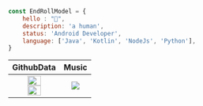 ```javascript
const EndRollModel = {
    hello : "👋",
    description: 'a human',
    status: 'Android Developer',
    language: ['Java', 'Kotlin', 'NodeJs', 'Python'],
}
```

| GithubData  | Music |
| :-------------: | :-------------: |
| <img width="55%" src="https://github-readme-stats.vercel.app/api?username=EndRollModel&show_icons=true&theme=dracula"> <img width="55%" src="https://github-readme-stats.vercel.app/api/top-langs/?username=EndRollModel&layout=compact&theme=dracula">| <img  src="https://music-card-delta.vercel.app?id=313u5rd4zov6fvufwzpngtgb3hvm">  |
